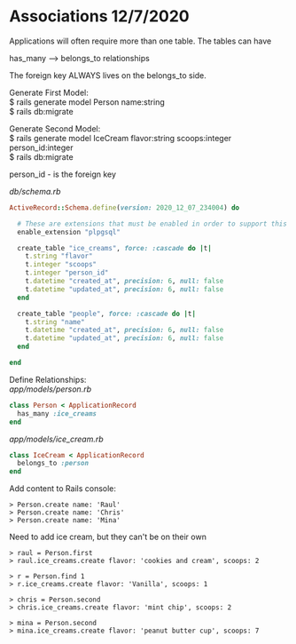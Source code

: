 # Associations 12/7/2020

Applications will often require more than one table. The tables can have

has_many --> belongs_to relationships

The foreign key ALWAYS lives on the belongs_to side.

Generate First Model:  
$ rails generate model Person name:string  
$ rails db:migrate  

Generate Second Model:  
$ rails generate model IceCream flavor:string scoops:integer person_id:integer  
$ rails db:migrate

person_id - is the foreign key

*db/schema.rb*
```ruby
ActiveRecord::Schema.define(version: 2020_12_07_234004) do

  # These are extensions that must be enabled in order to support this database
  enable_extension "plpgsql"

  create_table "ice_creams", force: :cascade do |t|
    t.string "flavor"
    t.integer "scoops"
    t.integer "person_id"
    t.datetime "created_at", precision: 6, null: false
    t.datetime "updated_at", precision: 6, null: false
  end

  create_table "people", force: :cascade do |t|
    t.string "name"
    t.datetime "created_at", precision: 6, null: false
    t.datetime "updated_at", precision: 6, null: false
  end

end
```


Define Relationships:  
*app/models/person.rb*
```ruby
class Person < ApplicationRecord
  has_many :ice_creams
end
```
*app/models/ice_cream.rb*
```ruby
class IceCream < ApplicationRecord
  belongs_to :person
end
```

Add content to Rails console:
```
> Person.create name: 'Raul'
> Person.create name: 'Chris'
> Person.create name: 'Mina'
```

Need to add ice cream, but they can't be on their own

```
> raul = Person.first
> raul.ice_creams.create flavor: 'cookies and cream', scoops: 2

> r = Person.find 1
> r.ice_creams.create flavor: 'Vanilla', scoops: 1

> chris = Person.second
> chris.ice_creams.create flavor: 'mint chip', scoops: 2

> mina = Person.second
> mina.ice_creams.create flavor: 'peanut butter cup', scoops: 7
```
